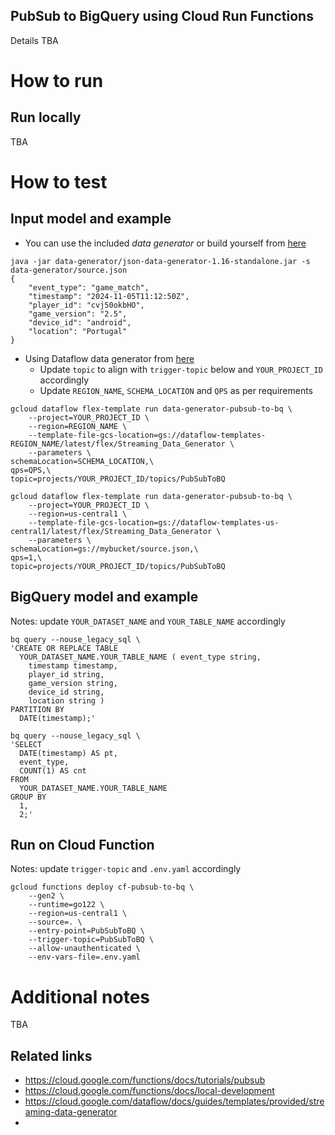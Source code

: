PubSub to BigQuery using Cloud Run Functions
-----------------------------
Details TBA

# How to run
## Run locally
TBA

# How to test
## Input model and example
* You can use the included *data generator* or build yourself from [here](https://github.com/vincentrussell/json-data-generator/tree/json-data-generator-1.16)
```
java -jar data-generator/json-data-generator-1.16-standalone.jar -s data-generator/source.json
{
    "event_type": "game_match",
    "timestamp": "2024-11-05T11:12:50Z",
    "player_id": "cvj50okbHO",
    "game_version": "2.5",
    "device_id": "android",
    "location": "Portugal"
}
```
* Using Dataflow data generator from [here]()
  * Update `topic` to align with `trigger-topic` below and `YOUR_PROJECT_ID` accordingly
  * Update `REGION_NAME`, `SCHEMA_LOCATION` and `QPS` as per requirements
```
gcloud dataflow flex-template run data-generator-pubsub-to-bq \
    --project=YOUR_PROJECT_ID \
    --region=REGION_NAME \
    --template-file-gcs-location=gs://dataflow-templates-REGION_NAME/latest/flex/Streaming_Data_Generator \
    --parameters \
schemaLocation=SCHEMA_LOCATION,\
qps=QPS,\
topic=projects/YOUR_PROJECT_ID/topics/PubSubToBQ
```
```
gcloud dataflow flex-template run data-generator-pubsub-to-bq \
    --project=YOUR_PROJECT_ID \
    --region=us-central1 \
    --template-file-gcs-location=gs://dataflow-templates-us-central1/latest/flex/Streaming_Data_Generator \
    --parameters \
schemaLocation=gs://mybucket/source.json,\
qps=1,\
topic=projects/YOUR_PROJECT_ID/topics/PubSubToBQ
```
## BigQuery model and example
Notes: update `YOUR_DATASET_NAME` and `YOUR_TABLE_NAME` accordingly
```
bq query --nouse_legacy_sql \
'CREATE OR REPLACE TABLE
  YOUR_DATASET_NAME.YOUR_TABLE_NAME ( event_type string,
    timestamp timestamp,
    player_id string,
    game_version string,
    device_id string,
    location string )
PARTITION BY
  DATE(timestamp);'
```
```
bq query --nouse_legacy_sql \
'SELECT
  DATE(timestamp) AS pt,
  event_type,
  COUNT(1) AS cnt
FROM
  YOUR_DATASET_NAME.YOUR_TABLE_NAME
GROUP BY
  1,
  2;'
```

## Run on Cloud Function
Notes: update `trigger-topic` and `.env.yaml` accordingly
```
gcloud functions deploy cf-pubsub-to-bq \
    --gen2 \
    --runtime=go122 \
    --region=us-central1 \
    --source=. \
    --entry-point=PubSubToBQ \
    --trigger-topic=PubSubToBQ \
    --allow-unauthenticated \
    --env-vars-file=.env.yaml
```

# Additional notes
TBA

## Related links
* https://cloud.google.com/functions/docs/tutorials/pubsub
* https://cloud.google.com/functions/docs/local-development
* https://cloud.google.com/dataflow/docs/guides/templates/provided/streaming-data-generator
* 